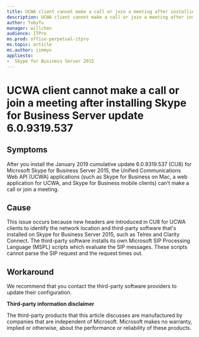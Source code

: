 ```yaml
---
title: UCWA client cannot make a call or join a meeting after installing Skype for Business Server update 6.0.9319.537 
description: UCWA client cannot make a call or join a meeting after installing Skype for Business Server update 6.0.9319.537
author: TobyTu
manager: willchen
audience: ITPro
ms.prod: office-perpetual-itpro
ms.topic: article
ms.author: jimmyv
appliesto:
-  Skype for Business Server 2015
---
```


# UCWA client cannot make a call or join a meeting after installing Skype for Business Server update 6.0.9319.537 

## Symptoms

After you install the January 2019 cumulative update 6.0.9319.537 (CU8) for Microsoft Skype for Business Server 2015, the Unified Communications Web API (UCWA) applications (such as Skype for Business on Mac, a web application for UCWA, and Skype for Business mobile clients) can’t make a call or join a meeting.

## Cause

This issue occurs because new headers are introduced in CU8 for UCWA clients to identify the network location and third-party software that's installed on Skype for Business Server 2015, such as Telrex and Clarity Connect. The third-party software installs its own Microsoft SIP Processing Language (MSPL) scripts which evaluate the SIP messages. These scripts cannot parse the SIP request and the request times out.

## Workaround

We recommend that you contact the third-party software providers to update their configuration.

**Third-party information disclaimer**

The third-party products that this article discusses are manufactured by companies that are independent of Microsoft. Microsoft makes no warranty, implied or otherwise, about the performance or reliability of these products.
